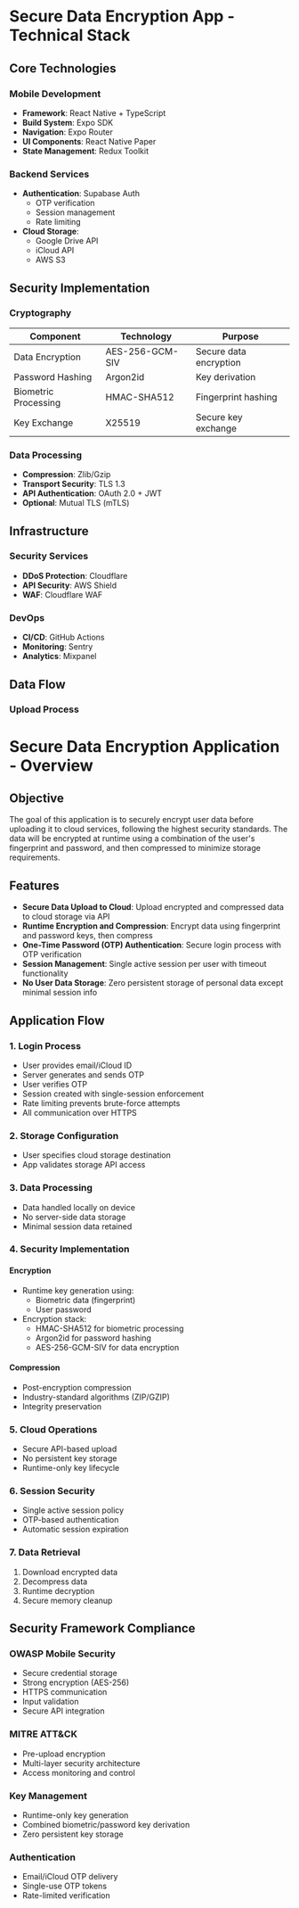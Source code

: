 # Secure Data Encryption App - Technical Stack

## Core Technologies

### Mobile Development
- **Framework**: React Native + TypeScript
- **Build System**: Expo SDK
- **Navigation**: Expo Router
- **UI Components**: React Native Paper
- **State Management**: Redux Toolkit

### Backend Services
- **Authentication**: Supabase Auth
  - OTP verification
  - Session management
  - Rate limiting
- **Cloud Storage**: 
  - Google Drive API
  - iCloud API
  - AWS S3

## Security Implementation

### Cryptography
| Component | Technology | Purpose |
|-----------|------------|----------|
| Data Encryption | AES-256-GCM-SIV | Secure data encryption |
| Password Hashing | Argon2id | Key derivation |
| Biometric Processing | HMAC-SHA512 | Fingerprint hashing |
| Key Exchange | X25519 | Secure key exchange |

### Data Processing
- **Compression**: Zlib/Gzip
- **Transport Security**: TLS 1.3
- **API Authentication**: OAuth 2.0 + JWT
- **Optional**: Mutual TLS (mTLS)

## Infrastructure

### Security Services
- **DDoS Protection**: Cloudflare
- **API Security**: AWS Shield
- **WAF**: Cloudflare WAF

### DevOps
- **CI/CD**: GitHub Actions
- **Monitoring**: Sentry
- **Analytics**: Mixpanel

## Data Flow

### Upload Process 
# Secure Data Encryption Application - Overview

## Objective
The goal of this application is to securely encrypt user data before uploading it to cloud services, following the highest security standards. The data will be encrypted at runtime using a combination of the user's fingerprint and password, and then compressed to minimize storage requirements.

## Features
- **Secure Data Upload to Cloud**: Upload encrypted and compressed data to cloud storage via API
- **Runtime Encryption and Compression**: Encrypt data using fingerprint and password keys, then compress
- **One-Time Password (OTP) Authentication**: Secure login process with OTP verification
- **Session Management**: Single active session per user with timeout functionality
- **No User Data Storage**: Zero persistent storage of personal data except minimal session info

## Application Flow

### 1. Login Process
- User provides email/iCloud ID
- Server generates and sends OTP
- User verifies OTP
- Session created with single-session enforcement
- Rate limiting prevents brute-force attempts
- All communication over HTTPS

### 2. Storage Configuration
- User specifies cloud storage destination
- App validates storage API access

### 3. Data Processing
- Data handled locally on device
- No server-side data storage
- Minimal session data retained

### 4. Security Implementation
#### Encryption
- Runtime key generation using:
  - Biometric data (fingerprint)
  - User password
- Encryption stack:
  - HMAC-SHA512 for biometric processing
  - Argon2id for password hashing
  - AES-256-GCM-SIV for data encryption

#### Compression
- Post-encryption compression
- Industry-standard algorithms (ZIP/GZIP)
- Integrity preservation

### 5. Cloud Operations
- Secure API-based upload
- No persistent key storage
- Runtime-only key lifecycle

### 6. Session Security
- Single active session policy
- OTP-based authentication
- Automatic session expiration

### 7. Data Retrieval
1. Download encrypted data
2. Decompress data
3. Runtime decryption
4. Secure memory cleanup

## Security Framework Compliance

### OWASP Mobile Security
- Secure credential storage
- Strong encryption (AES-256)
- HTTPS communication
- Input validation
- Secure API integration

### MITRE ATT&CK
- Pre-upload encryption
- Multi-layer security architecture
- Access monitoring and control

### Key Management
- Runtime-only key generation
- Combined biometric/password key derivation
- Zero persistent key storage

### Authentication
- Email/iCloud OTP delivery
- Single-use OTP tokens
- Rate-limited verification
